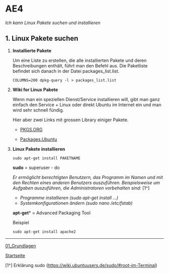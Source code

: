 # AE4
*Ich kann Linux Pakete suchen und installieren*

## 1. Linux Pakete suchen

1. **Installierte Pakete**

    Um eine Liste zu erstellen, die alle installierten Pakete und deren Beschreibungen enthält, führt man den Befehl aus. Die Paketliste befindet sich danach in der Datei packages_list.list.

    `COLUMNS=200 dpkg-query -l > packages_list.list`

2. **Wiki for Linux Pakete**

    Wenn man ein speziellen Dienst/Service installieren will, gibt man ganz einfach den Service + Linux oder direkt Ubuntu im Internet ein und man wird sehr schnell fündig.

    Hier aber zwei Links mit grossen Library einiger Pakete.

   - [PKGS.ORG](https://pkgs.org/)

   - [Packages.Ubuntu](https://packages.ubuntu.com/)

3. **Linux Pakete installieren**
   
    `sudo apt-get install PAKETNAME`

    **sudo**    = superuser - do

    *Er ermöglicht berechtigten Benutzern, das Programm im Namen und mit den Rechten eines anderen Benutzers auszuführen. Beispielsweise um Aufgaben auszuführen, die Administratoren vorbehalten sind:* [1^]
    - *Programme installieren (sudo apt-get install ...)* 
    - *Systemkonfigurationen ändern (sudo nano /etc/fstab)*

    **apt-get*** = Advanced Packaging Tool


    Beispiel

    `sudo apt-get install apache2`
___

[01_Grundlagen](../01_Grundlage)

[Startseite](https://github.com/ask-yo-girl-about-me/Project-Future)

[1^] Erklärung sudo (https://wiki.ubuntuusers.de/sudo/#root-im-Terminal)